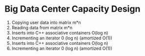 Big Data Center Capacity Design
===============================

1. Copying user data into matrix m*n
2. Reading data from matrix m*n
3. Inserts into C++ associative containers O(log n)
4. Incrementing an iterator 0 (log n) (amortized O(1))
5. Inserts into C++ associative containers O(log n)
6. Incrementing an iterator 0 (log n) (amortized O(1))

